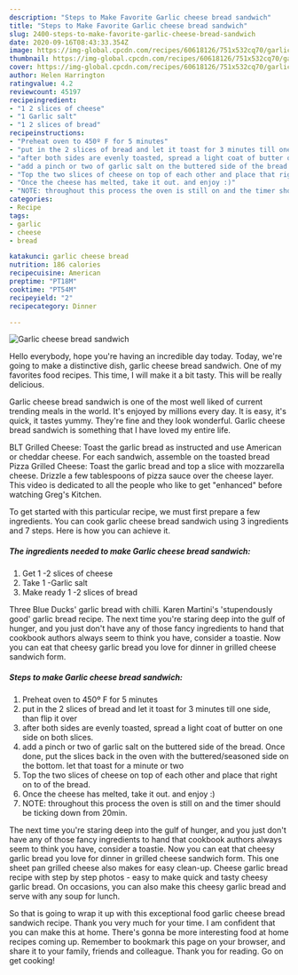 ```yaml
---
description: "Steps to Make Favorite Garlic cheese bread sandwich"
title: "Steps to Make Favorite Garlic cheese bread sandwich"
slug: 2400-steps-to-make-favorite-garlic-cheese-bread-sandwich
date: 2020-09-16T08:43:33.354Z
image: https://img-global.cpcdn.com/recipes/60618126/751x532cq70/garlic-cheese-bread-sandwich-recipe-main-photo.jpg
thumbnail: https://img-global.cpcdn.com/recipes/60618126/751x532cq70/garlic-cheese-bread-sandwich-recipe-main-photo.jpg
cover: https://img-global.cpcdn.com/recipes/60618126/751x532cq70/garlic-cheese-bread-sandwich-recipe-main-photo.jpg
author: Helen Harrington
ratingvalue: 4.2
reviewcount: 45197
recipeingredient:
- "1 2 slices of cheese"
- "1 Garlic salt"
- "1 2 slices of bread"
recipeinstructions:
- "Preheat oven to 450º F for 5 minutes"
- "put in the 2 slices of bread and let it toast for 3 minutes till one side, than flip it over"
- "after both sides are evenly toasted, spread a light coat of butter on one side on both slices."
- "add a pinch or two of garlic salt on the buttered side of the bread. Once done, put the slices back in the oven with the buttered/seasoned side on the bottom. let that toast for a minute or two"
- "Top the two slices of cheese on top of each other and place that right on to of the bread."
- "Once the cheese has melted, take it out. and enjoy :)"
- "NOTE: throughout this process the oven is still on and the timer should be ticking down from 20min."
categories:
- Recipe
tags:
- garlic
- cheese
- bread

katakunci: garlic cheese bread 
nutrition: 186 calories
recipecuisine: American
preptime: "PT18M"
cooktime: "PT54M"
recipeyield: "2"
recipecategory: Dinner

---
```



![Garlic cheese bread sandwich](https://img-global.cpcdn.com/recipes/60618126/751x532cq70/garlic-cheese-bread-sandwich-recipe-main-photo.jpg)

Hello everybody, hope you're having an incredible day today. Today, we're going to make a distinctive dish, garlic cheese bread sandwich. One of my favorites food recipes. This time, I will make it a bit tasty. This will be really delicious.

Garlic cheese bread sandwich is one of the most well liked of current trending meals in the world. It's enjoyed by millions every day. It is easy, it's quick, it tastes yummy. They're fine and they look wonderful. Garlic cheese bread sandwich is something that I have loved my entire life.

BLT Grilled Cheese: Toast the garlic bread as instructed and use American or cheddar cheese. For each sandwich, assemble on the toasted bread Pizza Grilled Cheese: Toast the garlic bread and top a slice with mozzarella cheese. Drizzle a few tablespoons of pizza sauce over the cheese layer. This video is dedicated to all the people who like to get &#34;enhanced&#34; before watching Greg&#39;s Kitchen.


To get started with this particular recipe, we must first prepare a few ingredients. You can cook garlic cheese bread sandwich using 3 ingredients and 7 steps. Here is how you can achieve it.

<!--inarticleads1-->

##### The ingredients needed to make Garlic cheese bread sandwich:

1. Get 1 -2 slices of cheese
1. Take 1 -Garlic salt
1. Make ready 1 -2 slices of bread


Three Blue Ducks&#39; garlic bread with chilli. Karen Martini&#39;s &#39;stupendously good&#39; garlic bread recipe. The next time you&#39;re staring deep into the gulf of hunger, and you just don&#39;t have any of those fancy ingredients to hand that cookbook authors always seem to think you have, consider a toastie. Now you can eat that cheesy garlic bread you love for dinner in grilled cheese sandwich form. 

<!--inarticleads2-->

##### Steps to make Garlic cheese bread sandwich:

1. Preheat oven to 450º F for 5 minutes
1. put in the 2 slices of bread and let it toast for 3 minutes till one side, than flip it over
1. after both sides are evenly toasted, spread a light coat of butter on one side on both slices.
1. add a pinch or two of garlic salt on the buttered side of the bread. Once done, put the slices back in the oven with the buttered/seasoned side on the bottom. let that toast for a minute or two
1. Top the two slices of cheese on top of each other and place that right on to of the bread.
1. Once the cheese has melted, take it out. and enjoy :)
1. NOTE: throughout this process the oven is still on and the timer should be ticking down from 20min.


The next time you&#39;re staring deep into the gulf of hunger, and you just don&#39;t have any of those fancy ingredients to hand that cookbook authors always seem to think you have, consider a toastie. Now you can eat that cheesy garlic bread you love for dinner in grilled cheese sandwich form. This one sheet pan grilled cheese also makes for easy clean-up. Cheese garlic bread recipe with step by step photos - easy to make quick and tasty cheesy garlic bread. On occasions, you can also make this cheesy garlic bread and serve with any soup for lunch. 

So that is going to wrap it up with this exceptional food garlic cheese bread sandwich recipe. Thank you very much for your time. I am confident that you can make this at home. There's gonna be more interesting food at home recipes coming up. Remember to bookmark this page on your browser, and share it to your family, friends and colleague. Thank you for reading. Go on get cooking!
